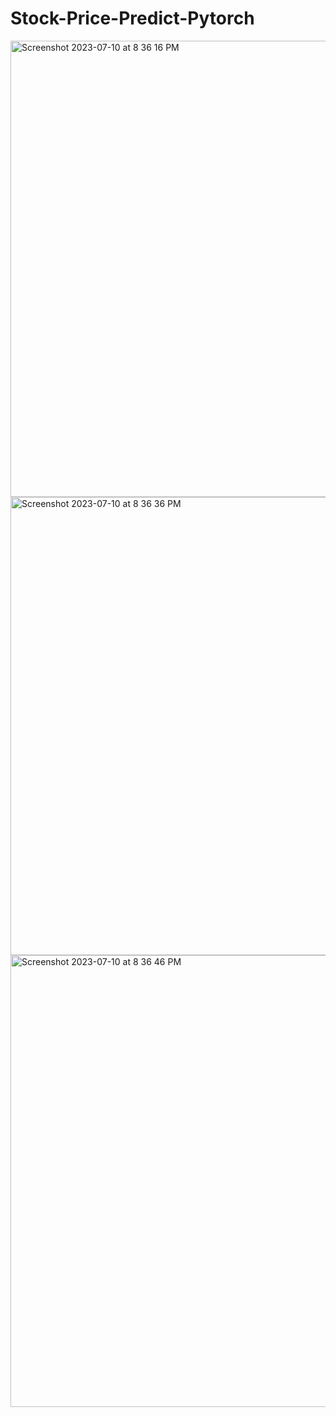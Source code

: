 # Stock-Price-Predict-Pytorch
<img width="730" alt="Screenshot 2023-07-10 at 8 36 16 PM" src="https://github.com/LucasMazza42/Stock-Price-Predict-Pytorch/assets/47802441/9c5276b9-90d6-4bcc-8cca-0f0d40509645">

<img width="733" alt="Screenshot 2023-07-10 at 8 36 36 PM" src="https://github.com/LucasMazza42/Stock-Price-Predict-Pytorch/assets/47802441/57e3c0c2-30f6-424a-be2b-a30292c7e345">

<img width="723" alt="Screenshot 2023-07-10 at 8 36 46 PM" src="https://github.com/LucasMazza42/Stock-Price-Predict-Pytorch/assets/47802441/e22dd360-6081-4ecd-ae6a-8d9c6170db06">
